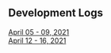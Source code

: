 ## Development Logs
[April 05 - 09, 2021](./04052021.md) <br/>
[April 12 - 16, 2021](./04122021.md)
